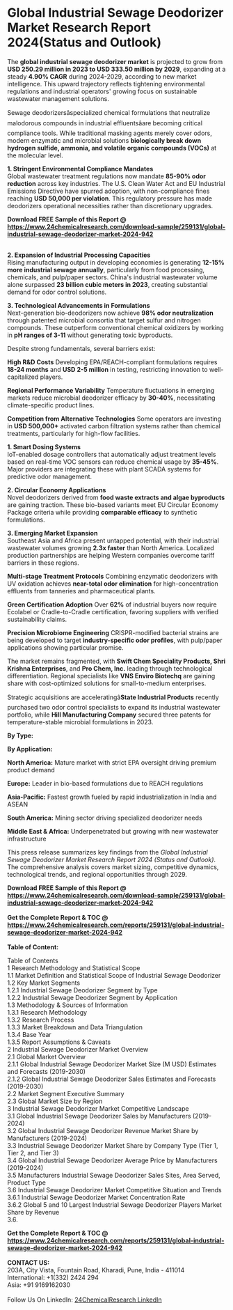<h1>Global Industrial Sewage Deodorizer Market Research Report 2024(Status and Outlook)</h1><p>The <strong>global industrial sewage deodorizer market</strong> is projected to grow from <strong>USD 250.29 million in 2023 to USD 333.50 million by 2029</strong>, expanding at a steady <strong>4.90% CAGR</strong> during 2024-2029, according to new market intelligence. This upward trajectory reflects tightening environmental regulations and industrial operators' growing focus on sustainable wastewater management solutions.</p><p>Sewage deodorizersâspecialized chemical formulations that neutralize malodorous compounds in industrial effluentsâare becoming critical compliance tools. While traditional masking agents merely cover odors, modern enzymatic and microbial solutions <strong>biologically break down hydrogen sulfide, ammonia, and volatile organic compounds (VOCs)</strong> at the molecular level.</p><p><strong>1. Stringent Environmental Compliance Mandates</strong><br>
Global wastewater treatment regulations now mandate <strong>85-90% odor reduction</strong> across key industries. The U.S. Clean Water Act and EU Industrial Emissions Directive have spurred adoption, with non-compliance fines reaching <strong>USD 50,000 per violation</strong>. This regulatory pressure has made deodorizers operational necessities rather than discretionary upgrades.</p><div><b>Download FREE Sample of this Report @ 
            <a href="https://www.24chemicalresearch.com/download-sample/259131/global-industrial-sewage-deodorizer-market-2024-942">
            https://www.24chemicalresearch.com/download-sample/259131/global-industrial-sewage-deodorizer-market-2024-942</a></b></div><br><p><strong>2. Expansion of Industrial Processing Capacities</strong><br>
Rising manufacturing output in developing economies is generating <strong>12-15% more industrial sewage annually</strong>, particularly from food processing, chemicals, and pulp/paper sectors. China's industrial wastewater volume alone surpassed <strong>23 billion cubic meters in 2023</strong>, creating substantial demand for odor control solutions.</p><p><strong>3. Technological Advancements in Formulations</strong><br>
Next-generation bio-deodorizers now achieve <strong>98% odor neutralization</strong> through patented microbial consortia that target sulfur and nitrogen compounds. These outperform conventional chemical oxidizers by working in <strong>pH ranges of 3-11</strong> without generating toxic byproducts.</p><p>Despite strong fundamentals, several barriers exist:</p><p><strong>High R&amp;D Costs</strong> Developing EPA/REACH-compliant formulations requires <strong>18-24 months</strong> and <strong>USD 2-5 million</strong> in testing, restricting innovation to well-capitalized players.</p><p><strong>Regional Performance Variability</strong> Temperature fluctuations in emerging markets reduce microbial deodorizer efficacy by <strong>30-40%</strong>, necessitating climate-specific product lines.</p><p><strong>Competition from Alternative Technologies</strong> Some operators are investing in <strong>USD 500,000+</strong> activated carbon filtration systems rather than chemical treatments, particularly for high-flow facilities.</p><p><strong>1. Smart Dosing Systems</strong><br>
IoT-enabled dosage controllers that automatically adjust treatment levels based on real-time VOC sensors can reduce chemical usage by <strong>35-45%</strong>. Major providers are integrating these with plant SCADA systems for predictive odor management.</p><p><strong>2. Circular Economy Applications</strong><br>
Novel deodorizers derived from <strong>food waste extracts and algae byproducts</strong> are gaining traction. These bio-based variants meet EU Circular Economy Package criteria while providing <strong>comparable efficacy</strong> to synthetic formulations.</p><p><strong>3. Emerging Market Expansion</strong><br>
Southeast Asia and Africa present untapped potential, with their industrial wastewater volumes growing <strong>2.3x faster</strong> than North America. Localized production partnerships are helping Western companies overcome tariff barriers in these regions.</p><p><strong>Multi-stage Treatment Protocols</strong> Combining enzymatic deodorizers with UV oxidation achieves <strong>near-total odor elimination</strong> for high-concentration effluents from tanneries and pharmaceutical plants.</p><p><strong>Green Certification Adoption</strong> Over <strong>62%</strong> of industrial buyers now require Ecolabel or Cradle-to-Cradle certification, favoring suppliers with verified sustainability claims.</p><p><strong>Precision Microbiome Engineering</strong> CRISPR-modified bacterial strains are being developed to target <strong>industry-specific odor profiles</strong>, with pulp/paper applications showing particular promise.</p><p>The market remains fragmented, with <strong>Swift Chem Speciality Products, Shri Krishna Enterprises</strong>, and <strong>Pro Chem, Inc.</strong> leading through technological differentiation. Regional specialists like <strong>VNS Enviro Biotechq</strong> are gaining share with cost-optimized solutions for small-to-medium enterprises.</p><p>Strategic acquisitions are acceleratingâ<strong>State Industrial Products</strong> recently purchased two odor control specialists to expand its industrial wastewater portfolio, while <strong>Hill Manufacturing Company</strong> secured three patents for temperature-stable microbial formulations in 2023.</p><p><strong>By Type:</strong></p><p><strong>By Application:</strong></p><p><strong>North America:</strong> Mature market with strict EPA oversight driving premium product demand</p><p><strong>Europe:</strong> Leader in bio-based formulations due to REACH regulations</p><p><strong>Asia-Pacific:</strong> Fastest growth fueled by rapid industrialization in India and ASEAN</p><p><strong>South America:</strong> Mining sector driving specialized deodorizer needs</p><p><strong>Middle East &amp; Africa:</strong> Underpenetrated but growing with new wastewater infrastructure</p><p>This press release summarizes key findings from the <em>Global Industrial Sewage Deodorizer Market Research Report 2024 (Status and Outlook)</em>. The comprehensive analysis covers market sizing, competitive dynamics, technological trends, and regional opportunities through 2029.</p><div><b>Download FREE Sample of this Report @ 
            <a href="https://www.24chemicalresearch.com/download-sample/259131/global-industrial-sewage-deodorizer-market-2024-942">
            https://www.24chemicalresearch.com/download-sample/259131/global-industrial-sewage-deodorizer-market-2024-942</a></b></div><br><div><b>Get the Complete Report & TOC @ 
            <a href="https://www.24chemicalresearch.com/reports/259131/global-industrial-sewage-deodorizer-market-2024-942">
            https://www.24chemicalresearch.com/reports/259131/global-industrial-sewage-deodorizer-market-2024-942</a></b></div><br>
            <b>Table of Content:</b><p>Table of Contents<br />
1 Research Methodology and Statistical Scope<br />
1.1 Market Definition and Statistical Scope of Industrial Sewage Deodorizer<br />
1.2 Key Market Segments<br />
1.2.1 Industrial Sewage Deodorizer Segment by Type<br />
1.2.2 Industrial Sewage Deodorizer Segment by Application<br />
1.3 Methodology & Sources of Information<br />
1.3.1 Research Methodology<br />
1.3.2 Research Process<br />
1.3.3 Market Breakdown and Data Triangulation<br />
1.3.4 Base Year<br />
1.3.5 Report Assumptions & Caveats<br />
2 Industrial Sewage Deodorizer Market Overview<br />
2.1 Global Market Overview<br />
2.1.1 Global Industrial Sewage Deodorizer Market Size (M USD) Estimates and Forecasts (2019-2030)<br />
2.1.2 Global Industrial Sewage Deodorizer Sales Estimates and Forecasts (2019-2030)<br />
2.2 Market Segment Executive Summary<br />
2.3 Global Market Size by Region<br />
3 Industrial Sewage Deodorizer Market Competitive Landscape<br />
3.1 Global Industrial Sewage Deodorizer Sales by Manufacturers (2019-2024)<br />
3.2 Global Industrial Sewage Deodorizer Revenue Market Share by Manufacturers (2019-2024)<br />
3.3 Industrial Sewage Deodorizer Market Share by Company Type (Tier 1, Tier 2, and Tier 3)<br />
3.4 Global Industrial Sewage Deodorizer Average Price by Manufacturers (2019-2024)<br />
3.5 Manufacturers Industrial Sewage Deodorizer Sales Sites, Area Served, Product Type<br />
3.6 Industrial Sewage Deodorizer Market Competitive Situation and Trends<br />
3.6.1 Industrial Sewage Deodorizer Market Concentration Rate<br />
3.6.2 Global 5 and 10 Largest Industrial Sewage Deodorizer Players Market Share by Revenue<br />
3.6.</p><div><b>Get the Complete Report & TOC @ 
            <a href="https://www.24chemicalresearch.com/reports/259131/global-industrial-sewage-deodorizer-market-2024-942">
            https://www.24chemicalresearch.com/reports/259131/global-industrial-sewage-deodorizer-market-2024-942</a></b></div><br><b>CONTACT US:</b><br>
            203A, City Vista, Fountain Road, Kharadi, Pune, India - 411014<br>
            International: +1(332) 2424 294<br>
            Asia: +91 9169162030 <br><br>
            Follow Us On LinkedIn: <a href="https://www.linkedin.com/company/24chemicalresearch/">24ChemicalResearch LinkedIn</a>